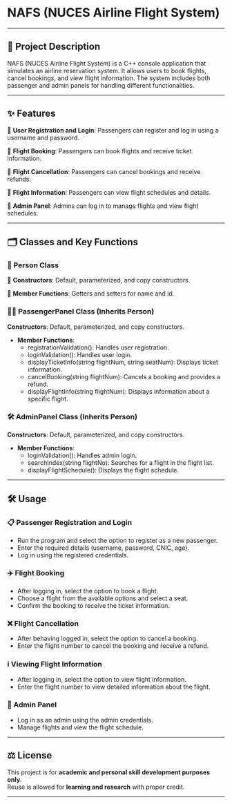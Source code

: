 # NAFS (NUCES Airline Flight System)

---

## 📝 Project Description

NAFS (NUCES Airline Flight System) is a C++ console application that simulates an airline reservation system. It allows users to book flights, cancel bookings, and view flight information. The system includes both passenger and admin panels for handling different functionalities.

---

## ✨ Features

🔹 **User Registration and Login**: Passengers can register and log in using a username and password.

🔹 **Flight Booking**: Passengers can book flights and receive ticket information.

🔹 **Flight Cancellation**: Passengers can cancel bookings and receive refunds.

🔹 **Flight Information**: Passengers can view flight schedules and details.

🔹 **Admin Panel**: Admins can log in to manage flights and view flight schedules.

---

## 🗂️ Classes and Key Functions

### 👤 Person Class

🔹 **Constructors**: Default, parameterized, and copy constructors.

🔹 **Member Functions**: Getters and setters for name and id.

### 🧑‍✈️ PassengerPanel Class (Inherits Person)

**Constructors**: Default, parameterized, and copy constructors.

- **Member Functions**:
  - registrationValidation(): Handles user registration.
  - loginValidation(): Handles user login.
  - displayTicketInfo(string flightNum, string seatNum): Displays ticket information.
  - cancelBooking(string flightNum): Cancels a booking and provides a refund.
  - displayFlightInfo(string flightNum): Displays information about a specific flight.

### 🛠️ AdminPanel Class (Inherits Person)

**Constructors**: Default, parameterized, and copy constructors.

- **Member Functions**:
  - loginValidation(): Handles admin login.
  - searchIndex(string flightNo): Searches for a flight in the flight list.
  - displayFlightSchedule(): Displays the flight schedule.

---

## 🛠️ Usage

### 📋 Passenger Registration and Login

- Run the program and select the option to register as a new passenger.
- Enter the required details (username, password, CNIC, age).
- Log in using the registered credentials.

### ✈️ Flight Booking

- After logging in, select the option to book a flight.
- Choose a flight from the available options and select a seat.
- Confirm the booking to receive the ticket information.

### ❌ Flight Cancellation

- After behaving logged in, select the option to cancel a booking.
- Enter the flight number to cancel the booking and receive a refund.

### ℹ️ Viewing Flight Information

- After logging in, select the option to view flight information.
- Enter the flight number to view detailed information about the flight.

### 🔧 Admin Panel

- Log in as an admin using the admin credentials.
- Manage flights and view the flight schedule.

---

## ⚖️ License
This project is for **academic and personal skill development purposes only**.  
Reuse is allowed for **learning and research** with proper credit.

---
